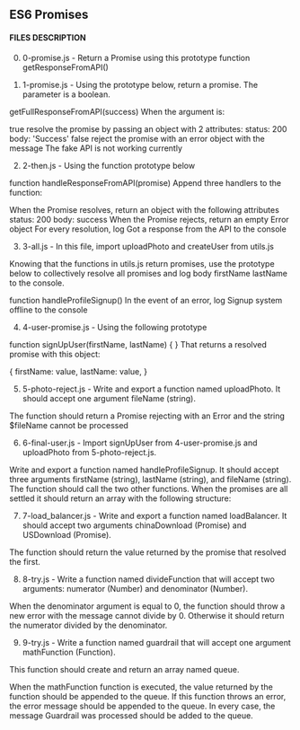 ## ES6 Promises

#### FILES DESCRIPTION

0. 0-promise.js - Return a Promise using this prototype function getResponseFromAPI()

1. 1-promise.js - Using the prototype below, return a promise. The parameter is a boolean.

getFullResponseFromAPI(success)
When the argument is:

true
resolve the promise by passing an object with 2 attributes:
status: 200
body: 'Success'
false
reject the promise with an error object with the message The fake API is not working currently

2. 2-then.js - Using the function prototype below

function handleResponseFromAPI(promise)
Append three handlers to the function:

When the Promise resolves, return an object with the following attributes
status: 200
body: success
When the Promise rejects, return an empty Error object
For every resolution, log Got a response from the API to the console

3. 3-all.js - In this file, import uploadPhoto and createUser from utils.js

Knowing that the functions in utils.js return promises, use the prototype below to collectively resolve all promises and log body firstName lastName to the console.

function handleProfileSignup()
In the event of an error, log Signup system offline to the console

4. 4-user-promise.js - Using the following prototype

function signUpUser(firstName, lastName) {
}
That returns a resolved promise with this object:

{
  firstName: value,
    lastName: value,
    }

5. 5-photo-reject.js - Write and export a function named uploadPhoto. It should accept one argument fileName (string).

The function should return a Promise rejecting with an Error and the string $fileName cannot be processed

6. 6-final-user.js - Import signUpUser from 4-user-promise.js and uploadPhoto from 5-photo-reject.js.

Write and export a function named handleProfileSignup. It should accept three arguments firstName (string), lastName (string), and fileName (string). The function should call the two other functions. When the promises are all settled it should return an array with the following structure:

7. 7-load_balancer.js - Write and export a function named loadBalancer. It should accept two arguments chinaDownload (Promise) and USDownload (Promise).

The function should return the value returned by the promise that resolved the first.

8. 8-try.js - Write a function named divideFunction that will accept two arguments: numerator (Number) and denominator (Number).

When the denominator argument is equal to 0, the function should throw a new error with the message cannot divide by 0. Otherwise it should return the numerator divided by the denominator.

9. 9-try.js - Write a function named guardrail that will accept one argument mathFunction (Function).

This function should create and return an array named queue.

When the mathFunction function is executed, the value returned by the function should be appended to the queue. If this function throws an error, the error message should be appended to the queue. In every case, the message Guardrail was processed should be added to the queue.

